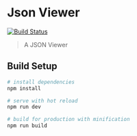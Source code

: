 # Json Viewer
[![Build Status](https://travis-ci.org/fh250250/JsonViewer.svg?branch=master)](https://travis-ci.org/fh250250/JsonViewer)

> A JSON Viewer

## Build Setup

``` bash
# install dependencies
npm install

# serve with hot reload
npm run dev

# build for production with minification
npm run build

```
